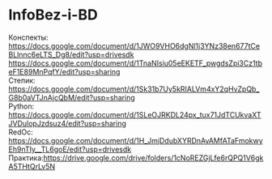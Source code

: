 # InfoBez-i-BD 
Конспекты:<br>
https://docs.google.com/document/d/1JWO9VHO6dgNl1j3YNz38en677tCeBLlnnc6eLTS_Dg8/edit?usp=drivesdk<br>
https://docs.google.com/document/d/1TnaNIsiu05eEKETF_pwgdsZpi3Cz1tbeF1E89MnPqfY/edit?usp=sharing<br>
Степик:<br>
https://docs.google.com/document/d/1Sk31b7Uy5kRIALVm4xY2qHvZpQb_G8b0aVTJnAjcQbM/edit?usp=sharing<br>
Python:<br>
https://docs.google.com/document/d/1SLeOJRKDL24px_tux71JdTCUkvaXTJVDulopJzdsuz4/edit?usp=sharing<br>
RedOc:<br>
https://docs.google.com/document/d/1H_JmjDdubXYRDnAyAMfATaFmokwyEh9nTIy__TL6goE/edit?usp=drivesdk
Практика:https://drive.google.com/drive/folders/1cNoREZGjLfe6rQPQ1V6gkA5THtQrLv5N
